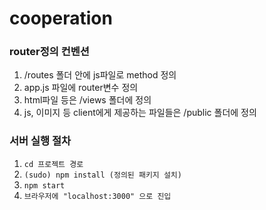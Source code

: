 # cooperation

### router정의 컨벤션
1. /routes 폴더 안에 js파일로 method 정의
2. app.js 파일에 router변수 정의
3. html파일 등은 /views 폴더에 정의
4. js, 이미지 등 client에게 제공하는 파일들은 /public 폴더에 정의

### 서버 실행 절차
1. ```cd 프로젝트 경로```
2. ```(sudo) npm install (정의된 패키지 설치)```
3. ```npm start```
4. ```브라우저에 "localhost:3000" 으로 진입```